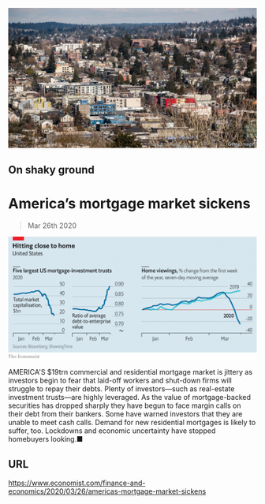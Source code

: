 ![](./images/20200328_FNP503.jpg)

## On shaky ground

# America’s mortgage market sickens

> Mar 26th 2020

![](./images/20200328_FNC012.png)

AMERICA'S $19trn commercial and residential mortgage market is jittery as investors begin to fear that laid-off workers and shut-down firms will struggle to repay their debts. Plenty of investors—such as real-estate investment trusts—are highly leveraged. As the value of mortgage-backed securities has dropped sharply they have begun to face margin calls on their debt from their bankers. Some have warned investors that they are unable to meet cash calls. Demand for new residential mortgages is likely to suffer, too. Lockdowns and economic uncertainty have stopped homebuyers looking.■

## URL

https://www.economist.com/finance-and-economics/2020/03/26/americas-mortgage-market-sickens

